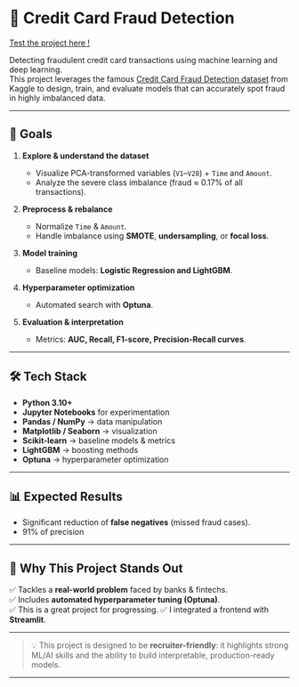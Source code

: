 # 🚀 Credit Card Fraud Detection

[Test the project here !](https://fraud-detection-with-ai-frontend.streamlit.app/)

Detecting fraudulent credit card transactions using machine learning and deep learning.  
This project leverages the famous [Credit Card Fraud Detection dataset](https://www.kaggle.com/mlg-ulb/creditcardfraud) from Kaggle to design, train, and evaluate models that can accurately spot fraud in highly imbalanced data.

---

## 🎯 Goals

1. **Explore & understand the dataset**  
   - Visualize PCA-transformed variables (`V1`–`V28`) + `Time` and `Amount`.  
   - Analyze the severe class imbalance (fraud ≈ 0.17% of all transactions).  

2. **Preprocess & rebalance**  
   - Normalize `Time` & `Amount`.  
   - Handle imbalance using **SMOTE**, **undersampling**, or **focal loss**.  

3. **Model training**  
   - Baseline models: **Logistic Regression and LightGBM**.  

4. **Hyperparameter optimization**  
   - Automated search with **Optuna**.  

5. **Evaluation & interpretation**  
   - Metrics: **AUC, Recall, F1-score, Precision-Recall curves**.  

---

## 🛠️ Tech Stack

- **Python 3.10+**  
- **Jupyter Notebooks** for experimentation  
- **Pandas / NumPy** → data manipulation  
- **Matplotlib / Seaborn** → visualization  
- **Scikit-learn** → baseline models & metrics  
- **LightGBM** → boosting methods  
- **Optuna** → hyperparameter optimization  

---

## 📊 Expected Results

- Significant reduction of **false negatives** (missed fraud cases).  
- 91% of precision 

---

## 🌟 Why This Project Stands Out

✅ Tackles a **real-world problem** faced by banks & fintechs.   
✅ Includes **automated hyperparameter tuning (Optuna)**.  
✅ This is a great project for progressing.
✅ I integrated a frontend with **Streamlit**.

---

> 💡 This project is designed to be **recruiter-friendly**: it highlights strong ML/AI skills and the ability to build interpretable, production-ready models.  
---
